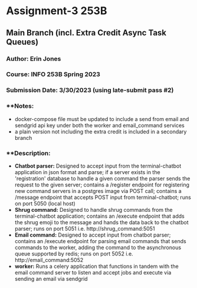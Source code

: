 # Assignment-3 253B
## Main Branch (incl. Extra Credit Async Task Queues)

### Author: Erin Jones
### Course: INFO 253B Spring 2023
### Submission Date: 3/30/2023 (using late-submit pass #2)

### **Notes:
- docker-compose file must be updated to include a send from email and sendgrid api key under both the worker and email_command services
- a plain version not including the extra credit is included in a secondary branch

### **Description:
- **Chatbot parser:** Designed to accept input from the terminal-chatbot application in json format and parse; if a server exists in the 'registration' database to handle a given command the parser sends the request to the given server; contains a /register endpoint for registering new command servers in a postgres image via POST call; contains a /message endpoint that accepts POST input from terminal-chatbot; runs on port 5050 (local host)
- **Shrug command:** Designed to handle shrug commands from the terminal-chatbot application; contains an /execute endpoint that adds the shrug emoji to the message and hands the data back to the chatbot parser; runs on port 5051 i.e. http://shrug_command:5051
- **Email command:** Designed to accept input from chatbot parser; contains an /execute endpoint for parsing email commands that sends commands to the worker, adding the command to the asynchronous queue supported by redis; runs on port 5052 i.e. http://email_command:5052 
- **worker:** Runs a celery application that functions in tandem with the email command server to listen and accept jobs and execute via sending an email via sendgrid
